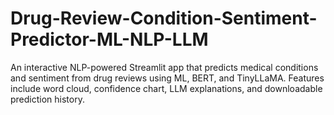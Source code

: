 # Drug-Review-Condition-Sentiment-Predictor-ML-NLP-LLM
An interactive NLP-powered Streamlit app that predicts medical conditions and sentiment from drug reviews using ML, BERT, and TinyLLaMA. Features include word cloud, confidence chart, LLM explanations, and downloadable prediction history.

